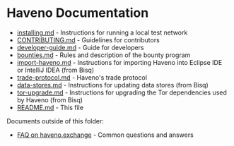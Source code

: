 # Haveno Documentation

- [installing.md](installing.md ) - Instructions for running a local test network
- [CONTRIBUTING.md](CONTRIBUTING.md) - Guidelines for contributors
- [developer-guide.md](developer-guide.md) - Guide for developers
- [bounties.md](bounties.md) - Rules and description of the bounty program
- [import-haveno.md](import-haveno.md) - Instructions for importing Haveno into Eclipse IDE or IntelliJ IDEA (from Bisq)
- [trade-protocol.md](trade_protocol/trade-protocol.md) - Haveno's trade protocol
- [data-stores.md](data-stores.md) - Instructions for updating data stores (from Bisq)
- [tor-upgrade.md](tor-upgrade.md) - Instructions for upgrading the Tor dependencies used by Haveno (from Bisq)
- [README.md](README.md) - This file

Documents outside of this folder:

- [FAQ on haveno.exchange](https://haveno.exchange/faq/) - Common questions and answers
